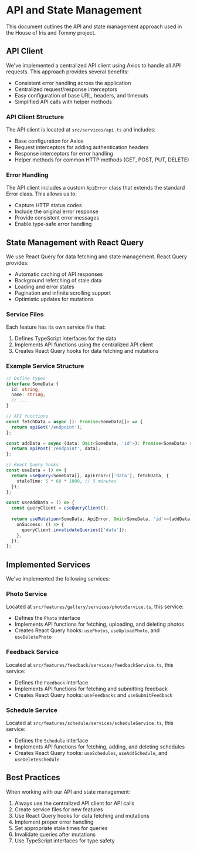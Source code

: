 # API and State Management

This document outlines the API and state management approach used in the House of Iris and Tommy project.

## API Client

We've implemented a centralized API client using Axios to handle all API requests. This approach provides several benefits:

- Consistent error handling across the application
- Centralized request/response interceptors
- Easy configuration of base URL, headers, and timeouts
- Simplified API calls with helper methods

### API Client Structure

The API client is located at `src/services/api.ts` and includes:

- Base configuration for Axios
- Request interceptors for adding authentication headers
- Response interceptors for error handling
- Helper methods for common HTTP methods (GET, POST, PUT, DELETE)

### Error Handling

The API client includes a custom `ApiError` class that extends the standard Error class. This allows us to:

- Capture HTTP status codes
- Include the original error response
- Provide consistent error messages
- Enable type-safe error handling

## State Management with React Query

We use React Query for data fetching and state management. React Query provides:

- Automatic caching of API responses
- Background refetching of stale data
- Loading and error states
- Pagination and infinite scrolling support
- Optimistic updates for mutations

### Service Files

Each feature has its own service file that:

1. Defines TypeScript interfaces for the data
2. Implements API functions using the centralized API client
3. Creates React Query hooks for data fetching and mutations

### Example Service Structure

```typescript
// Define types
interface SomeData {
  id: string;
  name: string;
  // ...
}

// API functions
const fetchData = async (): Promise<SomeData[]> => {
  return apiGet('/endpoint');
};

const addData = async (data: Omit<SomeData, 'id'>): Promise<SomeData> => {
  return apiPost('/endpoint', data);
};

// React Query hooks
const useData = () => {
  return useQuery<SomeData[], ApiError>(['data'], fetchData, {
    staleTime: 5 * 60 * 1000, // 5 minutes
  });
};

const useAddData = () => {
  const queryClient = useQueryClient();
  
  return useMutation<SomeData, ApiError, Omit<SomeData, 'id'>>(addData, {
    onSuccess: () => {
      queryClient.invalidateQueries(['data']);
    },
  });
};
```

## Implemented Services

We've implemented the following services:

### Photo Service

Located at `src/features/gallery/services/photoService.ts`, this service:

- Defines the `Photo` interface
- Implements API functions for fetching, uploading, and deleting photos
- Creates React Query hooks: `usePhotos`, `useUploadPhoto`, and `useDeletePhoto`

### Feedback Service

Located at `src/features/feedback/services/feedbackService.ts`, this service:

- Defines the `Feedback` interface
- Implements API functions for fetching and submitting feedback
- Creates React Query hooks: `useFeedbacks` and `useSubmitFeedback`

### Schedule Service

Located at `src/features/schedule/services/scheduleService.ts`, this service:

- Defines the `Schedule` interface
- Implements API functions for fetching, adding, and deleting schedules
- Creates React Query hooks: `useSchedules`, `useAddSchedule`, and `useDeleteSchedule`

## Best Practices

When working with our API and state management:

1. Always use the centralized API client for API calls
2. Create service files for new features
3. Use React Query hooks for data fetching and mutations
4. Implement proper error handling
5. Set appropriate stale times for queries
6. Invalidate queries after mutations
7. Use TypeScript interfaces for type safety 